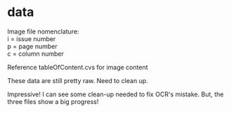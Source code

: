 # data

Image file nomenclature: <br/>
i = issue number <br/>
p = page number <br/>
c = column number <br/>

Reference tableOfContent.cvs for image content


These data are still pretty raw. Need to clean up. <br/>

Impressive! I can see some clean-up needed to fix OCR's mistake. But, the three files show a big progress!
